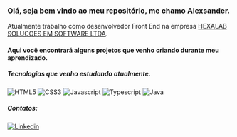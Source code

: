 ### Olá, seja bem vindo ao meu repositório, me chamo Alexsander.
Atualmente trabalho como desenvolvedor Front End na empresa <a href="https://hexalab.com.br/n/">HEXALAB SOLUCOES EM SOFTWARE LTDA</a>.
#### Aqui você encontrará alguns projetos que venho criando durante meu aprendizado.
##### Tecnologias que venho estudando atualmente.

<img alt="HTML5" title="HTML5" src="https://img.shields.io/badge/HTML5-E34F26?style=for-the-badge&logo=html5&logoColor=white" />
<img alt="CSS3" title="CSS3" src="https://img.shields.io/badge/CSS3-1572B6?style=for-the-badge&logo=css3&logoColor=white" />
<img alt="Javascript" title="Javascript" src="https://img.shields.io/badge/JavaScript-323330?style=for-the-badge&logo=javascript&logoColor=F7DF1E" />
<img alt="Typescript" title="Typescript" src="https://img.shields.io/badge/TypeScript-007ACC?style=for-the-badge&logo=typescript&logoColor=white" />
<img alt="Java" title="Java" src="https://img.shields.io/badge/Java-ED8B00?style=for-the-badge&logo=java&logoColor=white" />

##### Contatos:
<a title="Linkedin" href="https://www.linkedin.com/in/alexsander-gutierrez-gon%C3%A7alves-aa2266163" target="_blank" >
<img title="Linkedin" src="https://img.shields.io/badge/LinkedIn-0077B5?style=for-the-badge&logo=linkedin&logoColor=white" />
</a>
